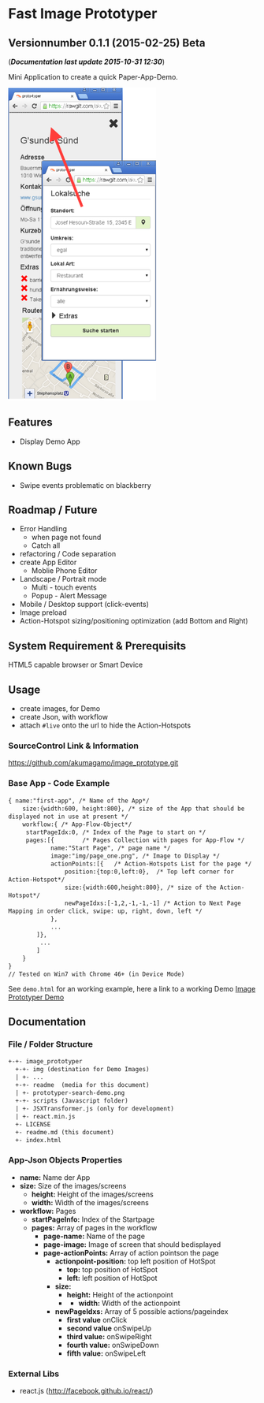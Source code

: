 # Fast Image Prototyper
## Versionnumber 0.1.1 (2015-02-25) Beta
(***Documentation last update 2015-10-31 12:30***)  

Mini Application to create a quick Paper-App-Demo. 

![prototyper search app demo screenshots](https://raw.githubusercontent.com/akumagamo/html-image-prototyper/master/readme/prototyper-search-demo.png "prototyper search app demo")   

## Features
* Display Demo App

## Known Bugs
* Swipe events problematic on blackberry

## Roadmap / Future 
* Error Handling
    * when page not found
    * Catch all
* refactoring / Code separation
* create App Editor
    * Moblie Phone Editor
* Landscape / Portrait mode
    * Multi - touch events
    * Popup - Alert Message
* Mobile / Desktop support (click-events)
* Image preload
* Action-Hotspot sizing/positioning optimization (add Bottom and Right)

## System Requirement & Prerequisits
HTML5 capable browser or Smart Device

## Usage
* create images, for Demo
* create Json, with workflow
* attach `#live` onto the url to hide the Action-Hotspots

### SourceControl Link & Information
https://github.com/akumagamo/image_prototype.git

### Base App - Code Example

	{ name:"first-app", /* Name of the App*/
        size:{width:600, height:800}, /* size of the App that should be displayed not in use at present */
        workflow:{ /* App-Flow-Object*/
	     startPageIdx:0, /* Index of the Page to start on */
	     pages:[{        /* Pages Collection with pages for App-Flow */
	            name:"Start Page", /* page name */
	            image:"img/page_one.png", /* Image to Display */
	            actionPoints:[{   /* Action-Hotspots List for the page */
	                position:{top:0,left:0},  /* Top left corner for Action-Hotspot*/
	                size:{width:600,height:800}, /* size of the Action-Hotspot*/
	                newPageIdxs:[-1,2,-1,-1,-1] /* Action to Next Page Mapping in order click, swipe: up, right, down, left */
				},
				...
			]},
		     ...
		    ]
		}
	}
	// Tested on Win7 with Chrome 46+ (in Device Mode)

See ```demo.html``` for an working example, here a link to a working Demo [Image Prototyper Demo](https://rawgit.com/akumagamo/html-image-prototyper/demo/index.html)  


## Documentation

### File / Folder Structure 
    +-+- image_prototyper
      +-+- img (destination for Demo Images)
      | +- ...
      +-+- readme  (media for this document)
      | +- prototyper-search-demo.png
      +-+- scripts (Javascript folder)
      | +- JSXTransformer.js (only for development)
      | +- react.min.js
      +- LICENSE
      +- readme.md (this document)
      +- index.html

### App-Json Objects Properties
* **name:** Name der App
* **size:** Size of the images/screens 
    * **height:** Height of the images/screens 
    * **width:** Width of the images/screens 
* **workflow:** Pages
    * **startPageInfo:** Index of the Startpage
    * **pages:** Array of pages in the workflow
        * **page-name:** Name of the page
        * **page-image:** Image of screen that should bedisplayed
        * **page-actionPoints:** Array of action pointson the page
            * **actionpoint-position:** top left position of HotSpot
                * **top:** top position of HotSpot
                * **left:** left position of HotSpot
            * **size:**
                * **height:** Height of the actionpoint 
                * * **width:** Width of the actionpoint
            * **newPageIdxs:** Array of 5 possible actions/pageindex
                * **first value** onClick
                * **second value** onSwipeUp
                * **third value:** onSwipeRight
                * **fourth value:** onSwipeDown
                * **fifth value:** onSwipeLeft
	  
### External Libs
* react.js (http://facebook.github.io/react/)

